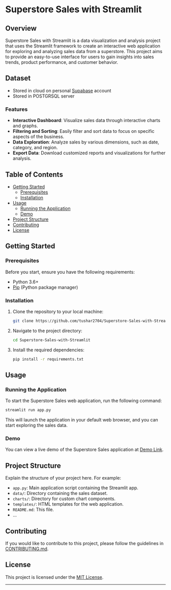 # Superstore Sales with Streamlit



## Overview

Superstore Sales with Streamlit is a data visualization and analysis project that uses the Streamlit framework to create an interactive web application for exploring and analyzing sales data from a superstore. This project aims to provide an easy-to-use interface for users to gain insights into sales trends, product performance, and customer behavior.

## Dataset
- Stored in cloud on personal [Supabase](https://supabase.com/) account
- Stored in POSTGRSQL server
### Features

- **Interactive Dashboard**: Visualize sales data through interactive charts and graphs.
- **Filtering and Sorting**: Easily filter and sort data to focus on specific aspects of the business.
- **Data Exploration**: Analyze sales by various dimensions, such as date, category, and region.
- **Export Data**: Download customized reports and visualizations for further analysis.

## Table of Contents

- [Getting Started](#getting-started)
  - [Prerequisites](#prerequisites)
  - [Installation](#installation)
- [Usage](#usage)
  - [Running the Application](#running-the-application)
  - [Demo](#demo)
- [Project Structure](#project-structure)
- [Contributing](#contributing)
- [License](#license)

## Getting Started

### Prerequisites

Before you start, ensure you have the following requirements:

- Python 3.6+
- [Pip](https://pip.pypa.io/en/stable/installation/) (Python package manager)

### Installation

1. Clone the repository to your local machine:

   ```bash
   git clone https://github.com/tushar2704/Superstore-Sales-with-Streamlit.git
   ```

2. Navigate to the project directory:

   ```bash
   cd Superstore-Sales-with-Streamlit
   ```

3. Install the required dependencies:

   ```bash
   pip install -r requirements.txt
   ```

## Usage

### Running the Application

To start the Superstore Sales web application, run the following command:

```bash
streamlit run app.py
```

This will launch the application in your default web browser, and you can start exploring the sales data.

### Demo

You can view a live demo of the Superstore Sales application at [Demo Link](https://your-demo-link.com).

## Project Structure

Explain the structure of your project here. For example:

- `app.py`: Main application script containing the Streamlit app.
- `data/`: Directory containing the sales dataset.
- `charts/`: Directory for custom chart components.
- `templates/`: HTML templates for the web application.
- `README.md`: This file.
- ...

## Contributing

If you would like to contribute to this project, please follow the guidelines in [CONTRIBUTING.md](CONTRIBUTING.md).

## License

This project is licensed under the [MIT License](LICENSE).

---
